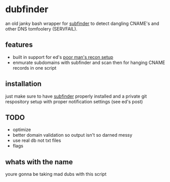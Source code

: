 # dubfinder
an old janky bash wrapper for [subfinder](https://github.com/projectdiscovery/subfinder) to detect dangling CNAME's and other DNS tomfoolery (SERVFAIL).

## features
* built in support for ed's [poor man's recon setup](https://edoverflow.com/2018/the-poor-mans-monitoring-setup/)
* enmurate subdomains with subfinder and scan then for hanging CNAME records in one script

## installation
just make sure to have [subfinder](https://github.com/projectdiscovery/subfinder)  properly installed and a private git respository setup with proper notification settings (see ed's post)

## TODO
* optimize
* better domain validation so output isn't so darned messy
* use real db not txt files
* flags

## whats with the name
youre gonna be taking mad dubs with this script
